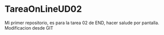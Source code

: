 # TareaOnLineUD02
Mi primer repositorio, es para la tarea 02 de END, hacer salude por pantalla. Modificacion desde GIT 
